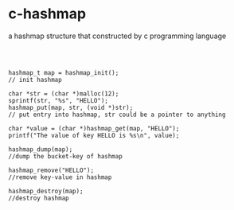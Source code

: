 # c-hashmap
a hashmap structure that constructed by c programming language

<br/>

<pre><code>
hashmap_t map = hashmap_init();
// init hashmap

char *str = (char *)malloc(12);
sprintf(str, "%s", "HELLO");
hashmap_put(map, str, (void *)str);
// put entry into hashmap, str could be a pointer to anything

char *value = (char *)hashmap_get(map, "HELLO");
printf("The value of key HELLO is %s\n", value);

hashmap_dump(map);
//dump the bucket-key of hashmap

hashmap_remove("HELLO");
//remove key-value in hashmap

hashmap_destroy(map);
//destroy hashmap 
</code></pre>
